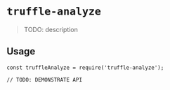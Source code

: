 # `truffle-analyze`

> TODO: description

## Usage

```
const truffleAnalyze = require('truffle-analyze');

// TODO: DEMONSTRATE API
```
